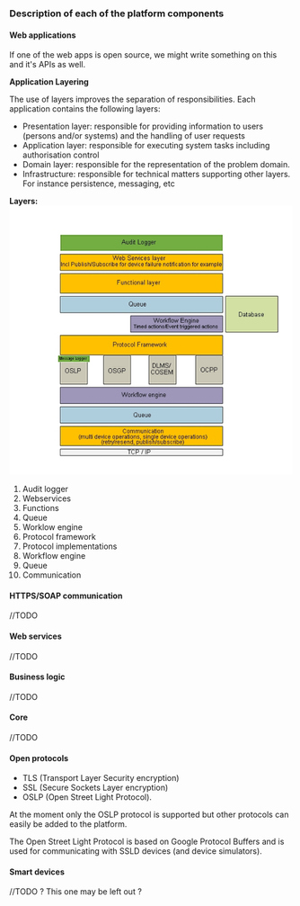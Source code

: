 ### Description of each of the platform components

#### Web applications

If one of the web apps is open source, we might write something on this and it's APIs as well.

**Application Layering**

The use of layers improves the separation of responsibilities. Each application contains the following layers:

- Presentation layer: responsible for providing information to users (persons and/or systems) and the handling of user requests
- Application layer: responsible for executing system tasks including authorisation control
- Domain layer: responsible for the representation of the problem domain.
- Infrastructure: responsible for technical matters supporting other layers. For instance persistence, messaging, etc

**Layers:**
 ![alt text](./layers.png "Layers")

1. Audit logger
2. Webservices
3. Functions
4. Queue
5. Worklow engine
6. Protocol framework
7. Protocol implementations
8. Workflow engine
9. Queue
10. Communication


#### HTTPS/SOAP communication

//TODO

#### Web services

//TODO

#### Business logic

//TODO

#### Core

//TODO

#### Open protocols

- TLS (Transport Layer Security encryption)
- SSL (Secure Sockets Layer encryption)
- OSLP (Open Street Light Protocol).

At the moment only the OSLP protocol is supported but other protocols can easily be added to the platform.

The Open Street Light Protocol is based on Google Protocol Buffers and is used for communicating with SSLD devices (and device simulators).

#### Smart devices

//TODO ? This one may be left out ?
